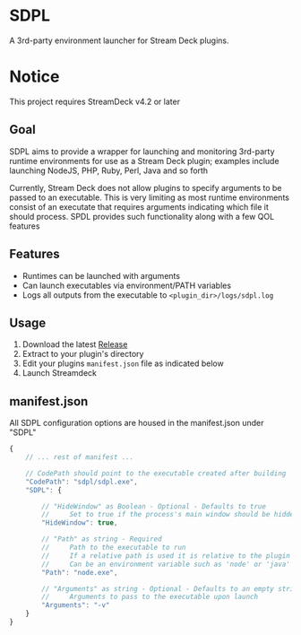 # SDPL
A 3rd-party environment launcher for Stream Deck plugins.


# Notice
This project requires StreamDeck v4.2 or later


## Goal
SDPL aims to provide a wrapper for launching and monitoring 3rd-party runtime environments for use as a Stream Deck plugin; examples include launching NodeJS, PHP, Ruby, Perl, Java and so forth

Currently, Stream Deck does not allow plugins to specify arguments to be passed to an executable. This is very limiting as most runtime environments consist of an executate that requires arguments indicating which file it should process. SPDL provides such functionality along with a few QOL features


## Features
* Runtimes can be launched with arguments
* Can launch executables via environment/PATH variables
* Logs all outputs from the executable to `<plugin_dir>/logs/sdpl.log`


## Usage
1. Download the latest [Release](https://github.com/SReject/sdpl/releases)
2. Extract to your plugin's directory
3. Edit your plugins `manifest.json` file as indicated below
4. Launch Streamdeck


## manifest.json
All SDPL configuration options are housed in the manifest.json under "SDPL"

```js
{
    // ... rest of manifest ...

    // CodePath should point to the executable created after building
    "CodePath": "sdpl/sdpl.exe",
    "SDPL": {

        // "HideWindow" as Boolean - Optional - Defaults to true
        //     Set to true if the process's main window should be hidden
        "HideWindow": true,

        // "Path" as string - Required
        //     Path to the executable to run
        //     If a relative path is used it is relative to the plugin's directory
        //     Can be an environment variable such as 'node' or 'java'
        "Path": "node.exe",

        // "Arguments" as string - Optional - Defaults to an empty string
        //     Arguments to pass to the executable upon launch
        "Arguments": "-v"
    }
}
```
